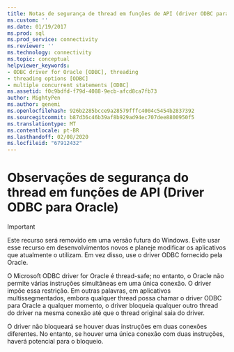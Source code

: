 ```yaml
---
title: Notas de segurança de thread em funções de API (driver ODBC para Oracle) | Microsoft Docs
ms.custom: ''
ms.date: 01/19/2017
ms.prod: sql
ms.prod_service: connectivity
ms.reviewer: ''
ms.technology: connectivity
ms.topic: conceptual
helpviewer_keywords:
- ODBC driver for Oracle [ODBC], threading
- threading options [ODBC]
- multiple concurrent statements [ODBC]
ms.assetid: f0c9bdfd-f79d-4088-9ecb-afcd8ca7fb73
author: MightyPen
ms.author: genemi
ms.openlocfilehash: 926b2285bcce9a28579fffc4004c5454b2837392
ms.sourcegitcommit: b87d36c46b39af8b929ad94ec707dee8800950f5
ms.translationtype: MT
ms.contentlocale: pt-BR
ms.lasthandoff: 02/08/2020
ms.locfileid: "67912432"
---
```

# <a name="thread-safety-notes-on-api-functions-odbc-driver-for-oracle"></a>Observações de segurança do thread em funções de API (Driver ODBC para Oracle)
> [!IMPORTANT]  
>  Este recurso será removido em uma versão futura do Windows. Evite usar esse recurso em desenvolvimentos novos e planeje modificar os aplicativos que atualmente o utilizam. Em vez disso, use o driver ODBC fornecido pela Oracle.  
  
 O Microsoft ODBC driver for Oracle é thread-safe; no entanto, o Oracle não permite várias instruções simultâneas em uma única conexão. O driver impõe essa restrição. Em outras palavras, em aplicativos multissegmentados, embora qualquer thread possa chamar o driver ODBC para Oracle a qualquer momento, o driver bloqueia qualquer outro thread do driver na mesma conexão até que o thread original saia do driver.  
  
 O driver não bloqueará se houver duas instruções em duas conexões diferentes. No entanto, se houver uma única conexão com duas instruções, haverá potencial para o bloqueio.
